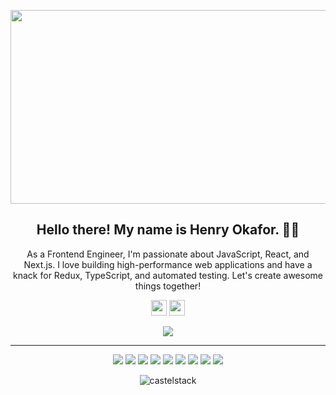 <p align="center">
 <img  width="750" height="310" src="https://res.cloudinary.com/dnvsfxlan/image/upload/v1715878493/ban_sgwklj.png">
</p>
<h2 align="center">Hello there! My name is Henry Okafor. 👋🤓 </h1>
<p align="center">As a Frontend Engineer, I'm passionate about JavaScript, React, and Next.js. I love building high-performance web applications and have a knack for Redux, TypeScript, and automated testing. Let's create awesome things together!
</h3>

<p align="center"><a href="https://twitter.com/henryokafor_jsx"><img src="https://img.shields.io/badge/twitter-%231DA1F2.svg?&style=for-the-badge&logo=twitter&logoColor=white" height=25></a> <a href="https://www.linkedin.com/in/okaforhenry/"><img src="https://img.shields.io/badge/linkedin-%230077B5.svg?&style=for-the-badge&logo=linkedin&logoColor=white" height=25></a> 
</p>

<p align=center>
  <a href="https://github.com/castelstack?tab=repositories">
    <img src="https://badges.pufler.dev/repos/castelstack?style=flat-square&color=black&logo=github">
  </a>
</p>
<hr>
<p align="center">
<img src="https://img.shields.io/badge/React-20232A?style=for-the-badge&logo=react&logoColor=61DAFB" /> <img src="https://img.shields.io/badge/Tailwind_CSS-38B2AC?style=for-the-badge&logo=tailwind-css&logoColor=white"/> <img src="https://img.shields.io/badge/Redux-593D88?style=for-the-badge&logo=redux&logoColor=white"/> <img src="https://img.shields.io/badge/html5%20-%23E34F26.svg?&style=for-the-badge&logo=html5&logoColor=white"/> <img src="https://img.shields.io/badge/css3%20-%231572B6.svg?&style=for-the-badge&logo=css3&logoColor=white"/> <img src="https://img.shields.io/badge/Vercel-000000?style=for-the-badge&logo=vercel&logoColor=white"/> <img src="https://img.shields.io/badge/eslint-3A33D1?style=for-the-badge&logo=eslint&logoColor=white"/> <img src="https://img.shields.io/badge/git%20-%23F05033.svg?&style=for-the-badge&logo=git&logoColor=white"/> <img src="https://img.shields.io/badge/github%20-%23121011.svg?&style=for-the-badge&logo=github&logoColor=white"/>
</p>


<p align=center><img align="center" src="https://github-readme-streak-stats.herokuapp.com/?user=castelstack&" alt="castelstack" /></p>
